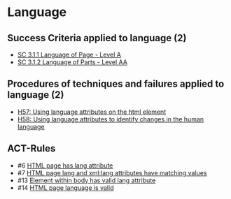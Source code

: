 # Language

## Success Criteria applied to language (2)

- [SC 3.1.1 Language of Page - Level A](sc311.md)
- [SC 3.1.2 Language of Parts - Level AA](sc312.md)

## Procedures of techniques and failures applied to language (2)

- [H57: Using language attributes on the html element](h57.md)
- [H58: Using language attributes to identify changes in the human language](h58.md)

## ACT-Rules

- #6 [HTML page has lang attribute](https://act-rules.github.io/rules/b5c3f8)
- #7 [HTML page lang and xml:lang attributes have matching values](https://act-rules.github.io/rules/5b7ae0)
- #13 [Element within body has valid lang attribute](https://act-rules.github.io/rules/de46e4)
- #14 [HTML page language is valid](https://act-rules.github.io/rules/bf051a)
